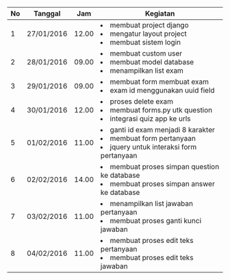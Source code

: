 | No | Tanggal    | Jam   | Kegiatan                                                                   |
|----|------------|-------|----------------------------------------------------------------------------|
| 1  | 27/01/2016 | 12.00 | <li>membuat project django</li><li>mengatur layout project</li> <li>membuat sistem login</li>|
| 2  | 28/01/2016 | 09.00 | <li>membuat custom user</li><li>membuat model database</li><li>menampilkan list exam</li>|
| 3  | 29/01/2016 | 09.00 | <li>membuat form membuat exam</li><li>exam id menggunakan uuid field</li>|
| 4  | 30/01/2016 | 12.00 | <li>proses delete exam</li><li>membuat forms.py utk question</li><li>integrasi quiz app ke urls</li>|
| 5  | 01/02/2016 | 11.00 | <li>ganti id exam menjadi 8 karakter</li><li>membuat form pertanyaan</li><li>jquery untuk interaksi form pertanyaan</li>|
| 6  | 02/02/2016 | 14.00 | <li>membuat proses simpan question ke database</li><li>membuat proses simpan answer ke database</li>|
| 7  | 03/02/2016 | 11.00 | <li>menampilkan list jawaban pertanyaan</li><li>membuat proses ganti kunci jawaban</li>|
| 8  | 04/02/2016 | 11.00 | <li>membuat proses edit teks pertanyaan</li><li>membuat proses edit teks jawaban</li>|